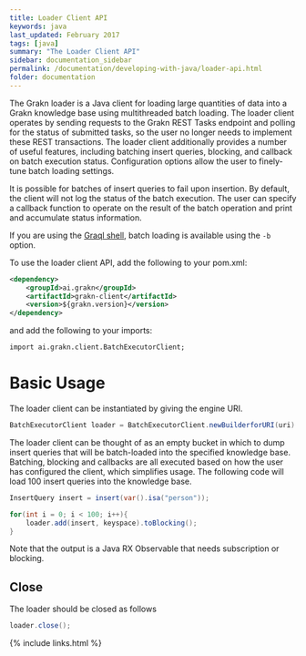```yaml
---
title: Loader Client API
keywords: java
last_updated: February 2017
tags: [java]
summary: "The Loader Client API"
sidebar: documentation_sidebar
permalink: /documentation/developing-with-java/loader-api.html
folder: documentation
---
```



The Grakn loader is a Java client for loading large quantities of data into a Grakn knowledge base using multithreaded batch loading. The loader client operates by sending requests to the Grakn REST Tasks endpoint and polling for the status of submitted tasks, so the user no longer needs to implement these REST transactions. The loader client additionally provides a number of useful features, including batching insert queries, blocking, and callback on batch execution status. Configuration options allow the user to finely-tune batch loading settings. 

It is possible for batches of insert queries to fail upon insertion. By default, the client will not log the status of the batch execution. The user can specify a callback function to operate on the result of the batch operation and print and accumulate status information.

If you are using the [Graql shell](../graql/graql-shell.html), batch loading is available using the `-b` option. 

To use the loader client API, add the following to your pom.xml:

```xml
<dependency>
    <groupId>ai.grakn</groupId>
    <artifactId>grakn-client</artifactId>
    <version>${grakn.version}</version>
</dependency>
```
 and add the following to your imports:
 
```
import ai.grakn.client.BatchExecutorClient;
```

# Basic Usage

The loader client can be instantiated by giving the engine URI.

```java
BatchExecutorClient loader = BatchExecutorClient.newBuilderforURI(uri).build();
```

The loader client can be thought of as an empty bucket in which to dump insert queries that will be batch-loaded into the specified knowledge base. Batching, blocking and callbacks are all executed based on how the user has configured the client, which simplifies usage. The following code will load 100 insert queries into the knowledge base.

```java
InsertQuery insert = insert(var().isa("person"));

for(int i = 0; i < 100; i++){
    loader.add(insert, keyspace).toBlocking();
}
```

Note that  the output is  a Java RX Observable that needs subscription or blocking. 

## Close

The loader should be closed as follows

```java
loader.close();
```

{% include links.html %}

